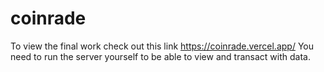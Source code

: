 # coinrade
To view the final work check out this link https://coinrade.vercel.app/
You need to run the server yourself to be able to view and transact with data.
